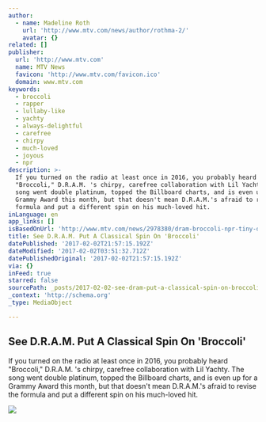 ```yaml
---
author:
  - name: Madeline Roth
    url: 'http://www.mtv.com/news/author/rothma-2/'
    avatar: {}
related: []
publisher:
  url: 'http://www.mtv.com'
  name: MTV News
  favicon: 'http://www.mtv.com/favicon.ico'
  domain: www.mtv.com
keywords:
  - broccoli
  - rapper
  - lullaby-like
  - yachty
  - always-delightful
  - carefree
  - chirpy
  - much-loved
  - joyous
  - npr
description: >-
  If you turned on the radio at least once in 2016, you probably heard
  "Broccoli," D.R.A.M. 's chirpy, carefree collaboration with Lil Yachty. The
  song went double platinum, topped the Billboard charts, and is even up for a
  Grammy Award this month, but that doesn't mean D.R.A.M.'s afraid to revise the
  formula and put a different spin on his much-loved hit.
inLanguage: en
app_links: []
isBasedOnUrl: 'http://www.mtv.com/news/2978380/dram-broccoli-npr-tiny-desk-concert/'
title: See D.R.A.M. Put A Classical Spin On 'Broccoli'
datePublished: '2017-02-02T21:57:15.192Z'
dateModified: '2017-02-02T03:51:32.712Z'
datePublishedOriginal: '2017-02-02T21:57:15.192Z'
via: {}
inFeed: true
starred: false
sourcePath: _posts/2017-02-02-see-dram-put-a-classical-spin-on-broccoli.md
_context: 'http://schema.org'
_type: MediaObject

---
```

<article style=""><h1>See D.R.A.M. Put A Classical Spin On 'Broccoli'</h1><p>If you turned on the radio at least once in 2016, you probably heard "Broccoli," D.R.A.M. 's chirpy, carefree collaboration with Lil Yachty. The song went double platinum, topped the Billboard charts, and is even up for a Grammy Award this month, but that doesn't mean D.R.A.M.'s afraid to revise the formula and put a different spin on his much-loved hit.</p><img src="http://imagesmtv-a.akamaihd.net/uri/mgid:ao:image:mtv.com:220964?quality=0.8&amp;format=jpg&amp;width=1440&amp;height=810&amp;.jpg" /></article>